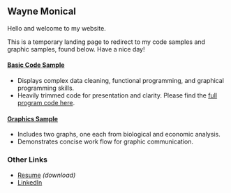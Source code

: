 ## Wayne Monical

Hello and welcome to my website. 

This is a temporary landing page to redirect to my code samples and graphic samples, found below. Have a nice day!


#### [Basic Code Sample](https://rawcdn.githack.com/waynemonical/waynemonical.github.io/21c9be7053d5a740af41d9d14316dafce70eb965/BasicCodeSample/Code-Sample-Notebook-2.html)

- Displays complex data cleaning, functional programming, and graphical programming skills. 
- Heavily trimmed code for presentation and clarity. Please find the [full program code here](https://rawcdn.githack.com/waynemonical/waynemonical.github.io/21c9be7053d5a740af41d9d14316dafce70eb965/BasicCodeSample/W%20Monical%20Code%20Sample.html).


#### [Graphics Sample](https://rawcdn.githack.com/waynemonical/waynemonical.github.io/21c9be7053d5a740af41d9d14316dafce70eb965/GraphicsHighlight/graphics.highlight.html)

- Includes two graphs, one each from biological and economic analysis. 
- Demonstrates concise work flow for graphic communication.


### Other Links

- [Resume](https://github.com/waynemonical/waynemonical.github.io/raw/main/MonicalResume.pdf) *(download)*
- [LinkedIn](www.linkedin.com/in/wayne-monical-108273219)

